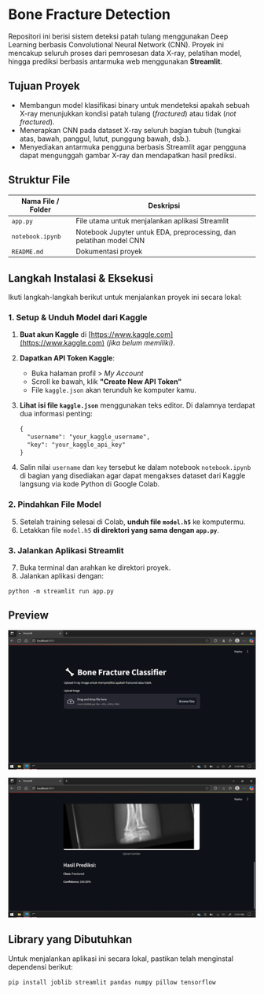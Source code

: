 # Bone Fracture Detection

Repositori ini berisi sistem deteksi patah tulang menggunakan Deep Learning berbasis Convolutional Neural Network (CNN). Proyek ini mencakup seluruh proses dari pemrosesan data X-ray, pelatihan model, hingga prediksi berbasis antarmuka web menggunakan **Streamlit**.

## Tujuan Proyek

* Membangun model klasifikasi binary untuk mendeteksi apakah sebuah X-ray menunjukkan kondisi patah tulang (*fractured*) atau tidak (*not fractured*).
* Menerapkan CNN pada dataset X-ray seluruh bagian tubuh (tungkai atas, bawah, panggul, lutut, punggung bawah, dsb.).
* Menyediakan antarmuka pengguna berbasis Streamlit agar pengguna dapat mengunggah gambar X-ray dan mendapatkan hasil prediksi.

## Struktur File

| Nama File / Folder      | Deskripsi                                                             |
| ----------------------- | --------------------------------------------------------------------- |
| `app.py`                | File utama untuk menjalankan aplikasi Streamlit                       |
| `notebook.ipynb`        | Notebook Jupyter untuk EDA, preprocessing, dan pelatihan model CNN    |
| `README.md`             | Dokumentasi proyek                                                    |

## Langkah Instalasi & Eksekusi

Ikuti langkah-langkah berikut untuk menjalankan proyek ini secara lokal:

### 1. Setup & Unduh Model dari Kaggle

1. **Buat akun Kaggle** di [https://www.kaggle.com](https://www.kaggle.com) *(jika belum memiliki)*.
2. **Dapatkan API Token Kaggle**:

   * Buka halaman profil > *My Account*
   * Scroll ke bawah, klik **"Create New API Token"**
   * File `kaggle.json` akan terunduh ke komputer kamu.
3. **Lihat isi file `kaggle.json`** menggunakan teks editor. Di dalamnya terdapat dua informasi penting:

   ```
   {
     "username": "your_kaggle_username",
     "key": "your_kaggle_api_key"
   }
   ```
4. Salin nilai `username` dan `key` tersebut ke dalam notebook `notebook.ipynb` di bagian yang disediakan agar dapat mengakses dataset dari Kaggle langsung via kode Python di Google Colab.

### 2. Pindahkan File Model

5. Setelah training selesai di Colab, **unduh file `model.h5`** ke komputermu.
6. Letakkan file `model.h5` **di direktori yang sama dengan `app.py`**.

### 3. Jalankan Aplikasi Streamlit

7. Buka terminal dan arahkan ke direktori proyek.
8. Jalankan aplikasi dengan:

```
python -m streamlit run app.py
```

## Preview

![Screenshot 1](images/Screenshot_(493).png)

![Screenshot 2](images/Screenshot_(494).png)

## Library yang Dibutuhkan

Untuk menjalankan aplikasi ini secara lokal, pastikan telah menginstal dependensi berikut:

```
pip install joblib streamlit pandas numpy pillow tensorflow
```
